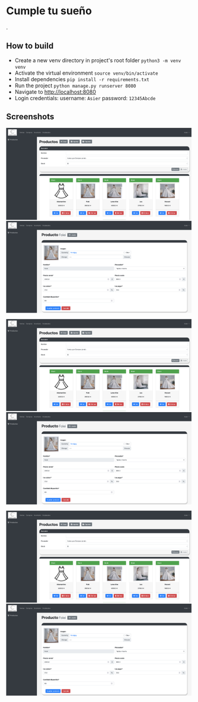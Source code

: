 # Cumple tu sueño

. 

## How to build
- Create a new venv directory in project's root folder `python3 -m venv venv`
- Activate the virtual environment `source venv/bin/activate`
- Install dependencies `pip install -r requirements.txt`
- Run the project `python manage.py runserver 8080`
- Navigate to <http://localhost:8080>
- Login credentials: username: `Asier` password: `12345Abcde`

## Screenshots

<img src="screenshots/screenshot-1.png" width="500"> <img src="screenshots/screenshot-2.png" width="500">

<img src="screenshots/screenshot-1.png" width="500"> <img src="screenshots/screenshot-2.png" width="500">

<img src="screenshots/screenshot-1.png" width="500"> <img src="screenshots/screenshot-2.png" width="500">
